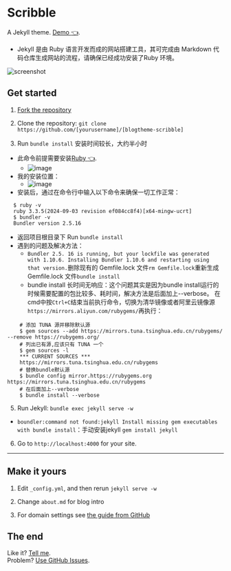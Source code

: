 # Scribble

A Jekyll theme. [Demo :point_left:](http://scribble.muan.co/posts/scribble-the-jekyll-theme). 

  - Jekyll 是由 Ruby 语言开发而成的网站搭建工具，其可完成由 Markdown 代码仓库生成网站的流程，请确保已经成功安装了Ruby 环境。

![screenshot](https://cloud.githubusercontent.com/assets/1153134/23830104/6d4665e0-06b7-11e7-8805-57e73c346459.png)

## Get started

1. [Fork the repository](https://github.com/liumy-lay/blogtheme-scribble/fork)

2. Clone the repository: `git clone https://github.com/[yourusername]/[blogtheme-scribble]`

3. Run `bundle install`  安装时间较长，大约半小时

  - 此命令前提需要安装[Ruby :point_left:](https://rubyinstaller.org/downloads/).
    - ![image](https://github.com/user-attachments/assets/39a5d638-38fb-48b2-9d4b-feccbf7507c4)
  - 我的安装位置：
    - ![image](https://github.com/user-attachments/assets/2ac7e973-d168-409b-8c31-32d6364e7c1e)
  - 安装后，通过在命令行中输入以下命令来确保一切工作正常：
  ```
    $ ruby -v
    ruby 3.3.5(2024-09-03 revision ef084cc8f4)[x64-mingw-ucrt]
    $ bundler -v
    Bundler version 2.5.16
  ```
  - 返回项目根目录下 Run `bundle install`
  - 遇到的问题及解决方法：
    - ``Bundler 2.5. 16 is running, but your lockfile was generated with 1.10.6. Installing Bundler 1.10.6 and restarting using that version.``删除现有的 Gemfile.lock 文件``rm Gemfile.lock``重新生成 Gemfile.lock 文件``bundle install``
    - bundle install 长时间无响应：这个问题其实是因为bundle install运行的时候需要配置的包比较多、耗时间，解决方法是后面加上--verbose。
在cmd中按``Ctrl+C``结束当前执行命令，切换为清华镜像或者阿里云镜像源`https://mirrors.aliyun.com/rubygems/`再执行：
  ```
      # 添加 TUNA 源并移除默认源
      $ gem sources --add https://mirrors.tuna.tsinghua.edu.cn/rubygems/ --remove https://rubygems.org/
      # 列出已有源,应该只有 TUNA 一个
      $ gem sources -l
      *** CURRENT SOURCES ***
      https://mirrors.tuna.tsinghua.edu.cn/rubygems
      # 替换bundle默认源
      $ bundle config mirror.https://rubygems.org https://mirrors.tuna.tsinghua.edu.cn/rubygems
      # 在后面加上--verbose
      $ bundle install --verbose
```

5. Run Jekyll: `bundle exec jekyll serve -w`
- `boundler:command not found:jekyll Install missing gem executables with bundle install`：手动安装jekyll `gem install jekyll`

6. Go to `http://localhost:4000` for your site.

---

## Make it yours

1. Edit `_config.yml`, and then rerun `jekyll serve -w`

2. Change `about.md` for blog intro

3. For domain settings see [the guide from GitHub](https://help.github.com/articles/setting-up-a-custom-domain-with-pages)

## The end

Like it? [Tell me](http://twitter.com/muanchiou).<br/>
Problem? [Use GitHub Issues](https://github.com/muan/scribble).
